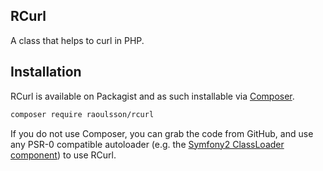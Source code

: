 ## RCurl

A class that helps to curl in PHP.

## Installation

RCurl is available on Packagist and as such installable via [Composer](http://getcomposer.org/).

```bash
composer require raoulsson/rcurl
```

If you do not use Composer, you can grab the code from GitHub, and use any
PSR-0 compatible autoloader (e.g. the [Symfony2 ClassLoader component](https://github.com/symfony/ClassLoader))
to use RCurl.

